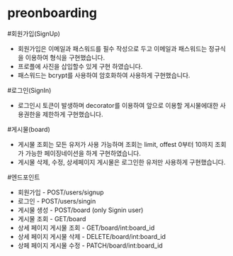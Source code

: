# preonboarding


#회원가입(SignUp)
- 회원가입은 이메일과 패스워드를 필수 작성으로 두고 이메일과 패스워드는 정규식을 이용하여 형식을 구현했습니다.
- 프로플에 사진을 삽입할수 있게 구현 하였습니다. 
- 패스워드는 bcrypt를 사용하여 암호화하여 사용하게 구현했습니다.

#로그인(SignIn)
- 로그인시 토큰이 발생하며 decorator를 이용하여 앞으로 이용할 게시물에대한 사용권한을 제한하게 구현했습니다.

#게시물(board)
- 게시물 조회는 모든 유저가 사용 가능하며 조회는 limit, offest 0부터 10까지 조회가 가능한 페이징네이션을 하게 구현하였습니다.
- 게시물 삭제, 수정, 상세페이지 게시물은 로그인한 유저만 사용하게 구현했습니다.

#엔드포인트
- 회원가입 - POST/users/signup
- 로그인  - POST/users/singin
- 게시물 생성 - POST/board (only Signin user)
- 게시물 조회 - GET/board
- 상세 페이지 게시물 조회 - GET/board/int:board_id
- 상세 페이지 게시물 삭제 - DELETE/board/int:board_id
- 상페 페이지 게시물 수정 - PATCH/board/int:board_id
